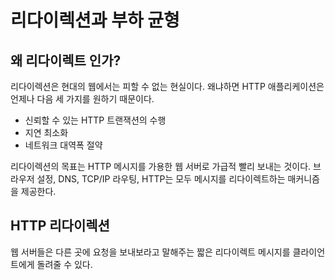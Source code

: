 # 리다이렉션과 부하 균형

## 왜 리다이렉트 인가?

리다이렉션은 현대의 웹에서는 피할 수 없는 현실이다. 왜냐하면 HTTP 애플리케이션은 언제나 다음 세 가지를 원하기 때문이다.

- 신뢰할 수 있는 HTTP 트랜잭션의 수행
- 지연 최소화
- 네트워크 대역폭 절약

리다이렉션의 목표는 HTTP 메시지를 가용한 웹 서버로 가급적 빨리 보내는 것이다. 브라우저 설정, DNS, TCP/IP 라우팅, HTTP는 모두 메시지를 
리다이렉트하는 매커니즘을 제공한다.

## HTTP 리다이렉션

웹 서버들은 다른 곳에 요청을 보내보라고 말해주는 짧은 리다이렉트 메시지를 클라이언트에게 돌려줄 수 있다.
